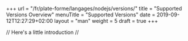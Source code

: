+++
url = "/fr/plate-forme/langages/nodejs/versions/"
title = "Supported Versions Overview"
menuTitle = "Supported Versions"
date = 2019-09-12T12:27:29+02:00
layout = "man"
weight = 5
draft = true
+++

// Here's a little introduction //

## 
